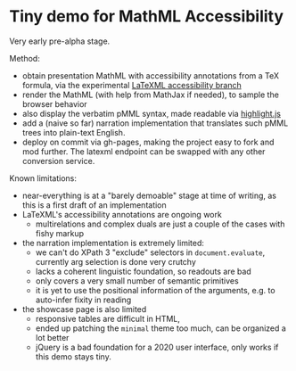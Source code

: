 # Tiny demo for MathML Accessibility 

Very early pre-alpha stage.

Method:
 - obtain presentation MathML with accessibility annotations from a TeX formula, via the experimental [LaTeXML accessibility branch](https://github.com/brucemiller/LaTeXML/pull/1305)
 - render the MathML (with help from MathJax if needed), to sample the browser behavior
 - also display the verbatim pMML syntax, made readable via [highlight.js](https://highlightjs.org/)
 - add a (naive so far) narration implementation that translates such pMML trees into plain-text English.
 - deploy on commit via gh-pages, making the project easy to fork and mod further. The latexml endpoint can be swapped with any other conversion service.
 
Known limitations: 
  - near-everything is at a "barely demoable" stage at time of writing, as this is a first draft of an implementation
  - LaTeXML's accessibility annotations are ongoing work
     - multirelations and complex duals are just a couple of the cases with fishy markup
  - the narration implementation is extremely limited:
     - we can't do XPath 3 "exclude" selectors in `document.evaluate`, currently arg selection is done very crutchy
     - lacks a coherent linguistic foundation, so readouts are bad
     - only covers a very small number of semantic primitives
     - it is yet to use the positional information of the arguments, e.g. to auto-infer fixity in reading
  - the showcase page is also limited
     - responsive tables are difficult in HTML, 
     - ended up patching the `minimal` theme too much, can be organized a lot better
     - jQuery is a bad foundation for a 2020 user interface, only works if this demo stays tiny.
     
     

  
